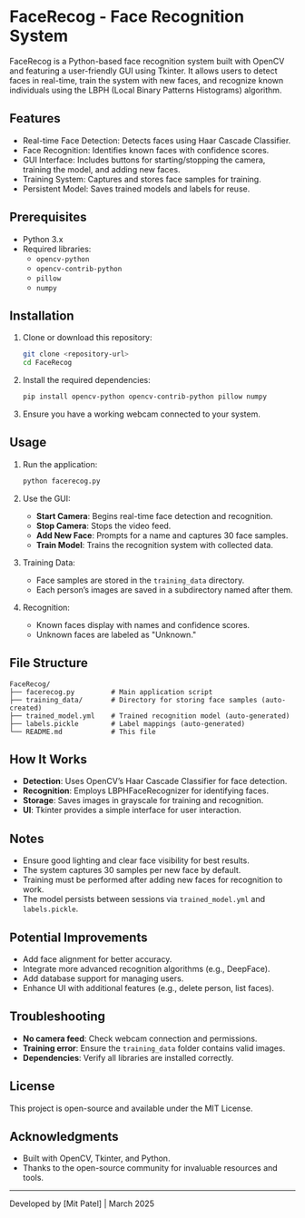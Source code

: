 # FaceRecog - Face Recognition System

FaceRecog is a Python-based face recognition system built with OpenCV and featuring a user-friendly GUI using Tkinter. It allows users to detect faces in real-time, train the system with new faces, and recognize known individuals using the LBPH (Local Binary Patterns Histograms) algorithm.

## Features
- Real-time Face Detection: Detects faces using Haar Cascade Classifier.
- Face Recognition: Identifies known faces with confidence scores.
- GUI Interface: Includes buttons for starting/stopping the camera, training the model, and adding new faces.
- Training System: Captures and stores face samples for training.
- Persistent Model: Saves trained models and labels for reuse.

## Prerequisites
- Python 3.x
- Required libraries:
  - `opencv-python`
  - `opencv-contrib-python`
  - `pillow`
  - `numpy`

## Installation
1. Clone or download this repository:
   ```bash
   git clone <repository-url>
   cd FaceRecog
   ```
2. Install the required dependencies:
   ```bash
   pip install opencv-python opencv-contrib-python pillow numpy
   ```
3. Ensure you have a working webcam connected to your system.

## Usage
1. Run the application:
   ```bash
   python facerecog.py
   ```
2. Use the GUI:
   - **Start Camera**: Begins real-time face detection and recognition.
   - **Stop Camera**: Stops the video feed.
   - **Add New Face**: Prompts for a name and captures 30 face samples.
   - **Train Model**: Trains the recognition system with collected data.

3. Training Data:
   - Face samples are stored in the `training_data` directory.
   - Each person’s images are saved in a subdirectory named after them.

4. Recognition:
   - Known faces display with names and confidence scores.
   - Unknown faces are labeled as "Unknown."

## File Structure
```
FaceRecog/
├── facerecog.py         # Main application script
├── training_data/       # Directory for storing face samples (auto-created)
├── trained_model.yml    # Trained recognition model (auto-generated)
├── labels.pickle        # Label mappings (auto-generated)
└── README.md            # This file
```

## How It Works
- **Detection**: Uses OpenCV’s Haar Cascade Classifier for face detection.
- **Recognition**: Employs LBPHFaceRecognizer for identifying faces.
- **Storage**: Saves images in grayscale for training and recognition.
- **UI**: Tkinter provides a simple interface for user interaction.

## Notes
- Ensure good lighting and clear face visibility for best results.
- The system captures 30 samples per new face by default.
- Training must be performed after adding new faces for recognition to work.
- The model persists between sessions via `trained_model.yml` and `labels.pickle`.

## Potential Improvements
- Add face alignment for better accuracy.
- Integrate more advanced recognition algorithms (e.g., DeepFace).
- Add database support for managing users.
- Enhance UI with additional features (e.g., delete person, list faces).

## Troubleshooting
- **No camera feed**: Check webcam connection and permissions.
- **Training error**: Ensure the `training_data` folder contains valid images.
- **Dependencies**: Verify all libraries are installed correctly.

## License
This project is open-source and available under the MIT License.

## Acknowledgments
- Built with OpenCV, Tkinter, and Python.
- Thanks to the open-source community for invaluable resources and tools.

---
Developed by [Mit Patel] | March 2025
```